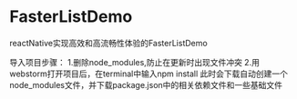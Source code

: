 # FasterListDemo
reactNative实现高效和高流畅性体验的FasterListDemo

导入项目步骤：
1.删除node_modules,防止在更新时出现文件冲突
2.用webstorm打开项目后，在terminal中输入npm install 
此时会下载自动创建一个node_modules文件，并下载package.json中的相关依赖文件和一些基础文件
